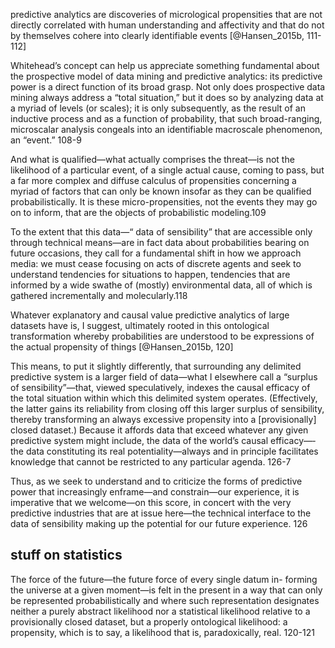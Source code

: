 
predictive analytics are discoveries of micrological propensities that are not directly correlated with human understanding and affectivity and that do not by themselves cohere into clearly identifiable events [@Hansen_2015b, 111-112]

Whitehead’s concept can help us appreciate something fundamental about the prospective model of data mining and predictive analytics: its predictive power is a direct function of its broad grasp. Not only does prospective data mining always address a “total situation,” but it does so by analyzing data at a myriad of levels (or scales); it is only subsequently, as the result of an inductive process and as a function of probability, that such broad-ranging, microscalar analysis congeals into an identifiable macroscale phenomenon, an “event.” 108-9 

And what is qualified—­what actually comprises the threat—­is not the likelihood of a particular event, of a single actual cause, coming to pass, but a far more complex and diffuse calculus of propensities concerning a myriad of factors that can only be known insofar as they can be qualified probabilistically. It is these micro-­propensities, not the events they may go on to inform, that are the objects of probabilistic modeling.109

To the extent that this data—­“ data of sensibility” that are accessible only through technical means—­are in fact data about probabilities bearing on future occasions, they call for a fundamental shift in how we approach media: we must cease focusing on acts of discrete agents and seek to understand tendencies for situations to happen, tendencies that are informed by a wide swathe of (mostly) environmental data, all of which is gathered incrementally and molecularly.118

Whatever explanatory and causal value predictive analytics of large datasets have is, I suggest, ultimately rooted in this ontological transformation whereby probabilities are understood to be expressions of the actual propensity of things [@Hansen_2015b, 120] 

This means, to put it slightly differently, that surrounding any delimited predictive system is a larger field of data—­what I elsewhere call a “surplus of sensibility”—­that, viewed speculatively, indexes the causal efficacy of the total situation within which this delimited system operates. (Effectively, the latter gains its reliability from closing off this larger surplus of sensibility, thereby transforming an always excessive propensity into a [provisionally] closed dataset.) Because it affords data that exceed whatever any given predictive system might include, the data of the world’s causal efficacy—­the data constituting its real potentiality—­always and in principle facilitates knowledge that cannot be restricted to any particular agenda. 126-7

Thus, as we seek to understand and to criticize the forms of predictive power that increasingly enframe—­and constrain—­our experience, it is imperative that we welcome—­on this score, in concert with the very predictive industries that are at issue here—­the technical interface to the data of sensibility making up the potential for our future experience. 126

## stuff on statistics
The force of the future—­the future force of every single datum in- forming the universe at a given moment—­is felt in the present in a way that can only be represented probabilistically and where such representation designates neither a purely abstract likelihood nor a statistical likelihood relative to a provisionally closed dataset, but a properly ontological likelihood: a propensity, which is to say, a likelihood that is, paradoxically, real. 120-121
